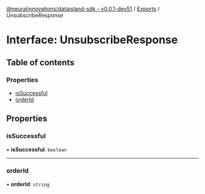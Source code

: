 [@neuralinnovations/dataisland-sdk - v0.0.1-dev51](../../README.md) / [Exports](../modules.md) / UnsubscribeResponse

# Interface: UnsubscribeResponse

## Table of contents

### Properties

- [isSuccessful](UnsubscribeResponse.md#issuccessful)
- [orderId](UnsubscribeResponse.md#orderid)

## Properties

### isSuccessful

• **isSuccessful**: `boolean`

___

### orderId

• **orderId**: `string`

